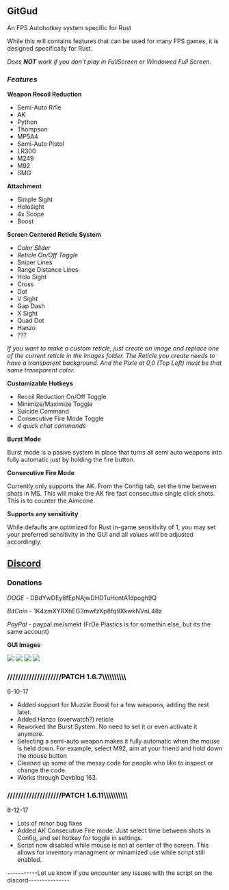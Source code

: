 ## GitGud
An FPS Autohotkey system specific for Rust

While this will contains features that can be used for many FPS games, it is designed specifically for Rust.

_Does **NOT** work if you don't play in FullScreen or Windowed Full Screen._

### _Features_

**Weapon Recoil Reduction**
- Semi-Auto Rifle
- AK
- Python
- Thompson
- MP5A4
- Semi-Auto Pistol
- LR300
- M249
- M92
- SMG



**Attachment**
- Simple Sight
- Holosight
- 4x Scope
- Boost



**Screen Centered Reticle System**
- _Color Slider_
- _Reticle On/Off Toggle_
- Sniper Lines
- Range Distance Lines
- Holo Sight
- Cross
- Dot
- V Sight
- Gap Dash
- X Sight
- Quad Dot
- Hanzo
- ???

_If you want to make a custom reticle, just create an image and replace one of the current reticle in the Images folder. The Reticle you create needs to have a transparent background. And the Pixle at 0,0 (Top Left) must be that same transparent color._



**Customizable Hotkeys**
- Recoil Reduction On/Off Toggle
- Minimize/Maximize Toggle
- Suicide Command
- Consecutive Fire Mode Toggle
- _4 quick chat commands_


**Burst Mode**

Burst mode is a pasive system in place that turns all semi auto weapons into fully automatic just by holding the fire button.

**Consecutive Fire Mode**

Currently only supports the AK. From the Config tab, set the time between shots in MS. This will make the AK fire fast consecutive single click shots. This is to counter the Aimcone.

**Supports any sensitivity**

While defaults are optimized for Rust in-game sensitivity of 1, you may set your preferred sensitivity in the GUI and all values will be adjusted accordingly.

## [Discord](https://discord.gg/Ghq9UcQ)

### Donations
_DOGE_ - DBdYwDEy8fEpNAjwDHDTuHcntA1dpogh9Q

_BitCoin_ - 1K4zmXYRXhEG3mwfzKp8fq9XkwkNVnL48z

_PayPal_ - paypal.me/smekt (FrDe Plastics is for somethin else, but its the same account)



**GUI Images**

![](https://i.imgur.com/gJwfGlo.png) 
![](https://i.imgur.com/OzMKfgv.png)
![](http://i.imgur.com/T4gH7I2.png)
![](https://i.imgur.com/gLvgyI0.png)


### ////////////////////PATCH 1.6.7\\\\\\\\\\\\\\\\\\\\
6-10-17
- Added support for Muzzle Boost for a few weapons, adding the rest later.
- Added Hanzo (overwatch?) reticle
- Reworked the Burst System. No need to set it or even activate it anymore.
- Selecting a semi-auto weapon makes it fully automatic when the mouse is held down. For example, select M92, aim at your friend and hold down the mouse button
- Cleaned up some of the messy code for people who like to inspect or change the code.
- Works through Devblog 163.
### ////////////////////PATCH 1.6.11\\\\\\\\\\\\\\\\\\\\
6-12-17
- Lots of minor bug fixes
- Added AK Consecutive Fire mode. Just select time between shots in Config, and set hotkey for toggle in settings.
- Script now disabled while mouse is not at center of the screen. This allows for inventory managment or minamized use while script still enabled.


-----------Let us know if you encounter any issues with the script on the discord---------------



